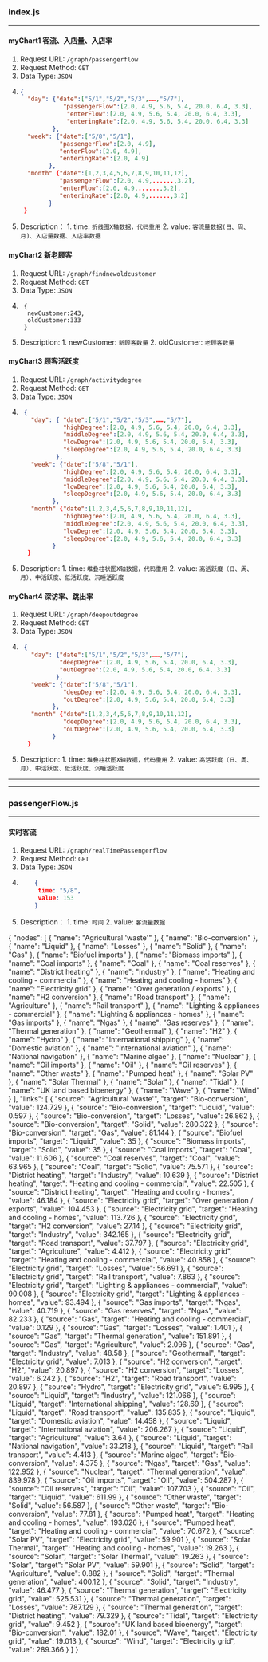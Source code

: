 ### **index.js**
---

#### **myChart1 客流、入店量、入店率**
1. Request URL: `/graph/passengerflow`
2. Request Method: `GET`
3. Data Type: `JSON`
4.  ```json
	{
	  "day": {"date":["5/1","5/2","5/3",……,"5/7"],
				"passengerFlow":[2.0, 4.9, 5.6, 5.4, 20.0, 6.4, 3.3],
				 "enterFlow":[2.0, 4.9, 5.6, 5.4, 20.0, 6.4, 3.3],
				 "enteringRate":[2.0, 4.9, 5.6, 5.4, 20.0, 6.4, 3.3]
			 },
	  "week": {"date":["5/8","5/1"],
			   "passengerFlow":[2.0, 4.9],
			   "enterFlow":[2.0, 4.9],
			   "enteringRate":[2.0, 4.9]
			},
	  "month" {"date":[1,2,3,4,5,6,7,8,9,10,11,12],
			   "passengerFlow":[2.0, 4.9,......,3.2],
			   "enterFlow":[2.0, 4.9,......,3.2],
			   "enteringRate":[2.0, 4.9,......,3.2]
			}
	 }
	```
5. Description： 
 			1. time: `折线图X轴数据，代码重用`
 			2. value: `客流量数据(日、周、月)、入店量数据、入店率数据`


#### **myChart2 新老顾客**
1. Request URL: `/graph/findnewoldcustomer`
2. Request Method: `GET`
3. Data Type: `JSON`
4. ```
    {
     newCustomer:243,
     oldCustomer:333
    }
   ```
5. Description:
			1. newCustomer: `新顾客数量`
			2. oldCustomer: `老顾客数量`


#### **myChart3 顾客活跃度**
1. Request URL: `/graph/activitydegree`
2. Request Method: `GET`
3. Data Type: `JSON`
4. ```json	
	{
	  "day": { "date":["5/1","5/2","5/3",……,"5/7"],
	  		   "highDegree":[2.0, 4.9, 5.6, 5.4, 20.0, 6.4, 3.3],
			   "middleDegree":[2.0, 4.9, 5.6, 5.4, 20.0, 6.4, 3.3],
			   "lowDegree":[2.0, 4.9, 5.6, 5.4, 20.0, 6.4, 3.3],
			   "sleepDegree":[2.0, 4.9, 5.6, 5.4, 20.0, 6.4, 3.3]
			 },
	  "week": {"date":["5/8","5/1"],
	           "highDegree":[2.0, 4.9, 5.6, 5.4, 20.0, 6.4, 3.3],
			   "middleDegree":[2.0, 4.9, 5.6, 5.4, 20.0, 6.4, 3.3],
			   "lowDegree":[2.0, 4.9, 5.6, 5.4, 20.0, 6.4, 3.3],
			   "sleepDegree":[2.0, 4.9, 5.6, 5.4, 20.0, 6.4, 3.3]
			},
	  "month" {"date":[1,2,3,4,5,6,7,8,9,10,11,12],
	  		   "highDegree":[2.0, 4.9, 5.6, 5.4, 20.0, 6.4, 3.3],
			   "middleDegree":[2.0, 4.9, 5.6, 5.4, 20.0, 6.4, 3.3],
			   "lowDegree":[2.0, 4.9, 5.6, 5.4, 20.0, 6.4, 3.3],
			   "sleepDegree":[2.0, 4.9, 5.6, 5.4, 20.0, 6.4, 3.3]
			}
	 }
   ```
5. Description:
			1. time: `堆叠柱状图X轴数据，代码重用`
			2. value: `高活跃度（日、周、月）、中活跃度、低活跃度、沉睡活跃度`
			
			
#### **myChart4 深访率、跳出率**
1. Request URL: `/graph/deepoutdegree`
2. Request Method: `GET`
3. Data Type: `JSON`
4. ```json
	{
	  "day": {"date":["5/1","5/2","5/3",……,"5/7"],
			  "deepDegree":[2.0, 4.9, 5.6, 5.4, 20.0, 6.4, 3.3],
			  "outDegree":[2.0, 4.9, 5.6, 5.4, 20.0, 6.4, 3.3]
			 },
	  "week": {"date":["5/8","5/1"],
			   "deepDegree":[2.0, 4.9, 5.6, 5.4, 20.0, 6.4, 3.3],
			   "outDegree":[2.0, 4.9, 5.6, 5.4, 20.0, 6.4, 3.3]
			},
	  "month" {"date":[1,2,3,4,5,6,7,8,9,10,11,12],
			   "deepDegree":[2.0, 4.9, 5.6, 5.4, 20.0, 6.4, 3.3],
			   "outDegree":[2.0, 4.9, 5.6, 5.4, 20.0, 6.4, 3.3]
			}
	 }
   ```
5. Description:
			1. time: `堆叠柱状图X轴数据，代码重用`
			2. value: `高活跃度（日、周、月）、中活跃度、低活跃度、沉睡活跃度`
			
			


---

---


### **passengerFlow.js**
---
#### **实时客流**
1. Request URL: `/graph/realTimePassengerflow`
2. Request Method: `GET`
3. Data Type: `JSON`
4.  ```json
		{
		 time: "5/8",
		 value: 153		   
		}
	```
5. Description： 
 			1. time: `时间`
 			2. value: `客流量数据`










{
  "nodes": [
    {
      "name": "Agricultural 'waste'"
    },
    {
      "name": "Bio-conversion"
    },
    {
      "name": "Liquid"
    },
    {
      "name": "Losses"
    },
    {
      "name": "Solid"
    },
    {
      "name": "Gas"
    },
    {
      "name": "Biofuel imports"
    },
    {
      "name": "Biomass imports"
    },
    {
      "name": "Coal imports"
    },
    {
      "name": "Coal"
    },
    {
      "name": "Coal reserves"
    },
    {
      "name": "District heating"
    },
    {
      "name": "Industry"
    },
    {
      "name": "Heating and cooling - commercial"
    },
    {
      "name": "Heating and cooling - homes"
    },
    {
      "name": "Electricity grid"
    },
    {
      "name": "Over generation / exports"
    },
    {
      "name": "H2 conversion"
    },
    {
      "name": "Road transport"
    },
    {
      "name": "Agriculture"
    },
    {
      "name": "Rail transport"
    },
    {
      "name": "Lighting & appliances - commercial"
    },
    {
      "name": "Lighting & appliances - homes"
    },
    {
      "name": "Gas imports"
    },
    {
      "name": "Ngas"
    },
    {
      "name": "Gas reserves"
    },
    {
      "name": "Thermal generation"
    },
    {
      "name": "Geothermal"
    },
    {
      "name": "H2"
    },
    {
      "name": "Hydro"
    },
    {
      "name": "International shipping"
    },
    {
      "name": "Domestic aviation"
    },
    {
      "name": "International aviation"
    },
    {
      "name": "National navigation"
    },
    {
      "name": "Marine algae"
    },
    {
      "name": "Nuclear"
    },
    {
      "name": "Oil imports"
    },
    {
      "name": "Oil"
    },
    {
      "name": "Oil reserves"
    },
    {
      "name": "Other waste"
    },
    {
      "name": "Pumped heat"
    },
    {
      "name": "Solar PV"
    },
    {
      "name": "Solar Thermal"
    },
    {
      "name": "Solar"
    },
    {
      "name": "Tidal"
    },
    {
      "name": "UK land based bioenergy"
    },
    {
      "name": "Wave"
    },
    {
      "name": "Wind"
    }
  ],
  "links": [
    {
      "source": "Agricultural 'waste'",
      "target": "Bio-conversion",
      "value": 124.729
    },
    {
      "source": "Bio-conversion",
      "target": "Liquid",
      "value": 0.597
    },
    {
      "source": "Bio-conversion",
      "target": "Losses",
      "value": 26.862
    },
    {
      "source": "Bio-conversion",
      "target": "Solid",
      "value": 280.322
    },
    {
      "source": "Bio-conversion",
      "target": "Gas",
      "value": 81.144
    },
    {
      "source": "Biofuel imports",
      "target": "Liquid",
      "value": 35
    },
    {
      "source": "Biomass imports",
      "target": "Solid",
      "value": 35
    },
    {
      "source": "Coal imports",
      "target": "Coal",
      "value": 11.606
    },
    {
      "source": "Coal reserves",
      "target": "Coal",
      "value": 63.965
    },
    {
      "source": "Coal",
      "target": "Solid",
      "value": 75.571
    },
    {
      "source": "District heating",
      "target": "Industry",
      "value": 10.639
    },
    {
      "source": "District heating",
      "target": "Heating and cooling - commercial",
      "value": 22.505
    },
    {
      "source": "District heating",
      "target": "Heating and cooling - homes",
      "value": 46.184
    },
    {
      "source": "Electricity grid",
      "target": "Over generation / exports",
      "value": 104.453
    },
    {
      "source": "Electricity grid",
      "target": "Heating and cooling - homes",
      "value": 113.726
    },
    {
      "source": "Electricity grid",
      "target": "H2 conversion",
      "value": 27.14
    },
    {
      "source": "Electricity grid",
      "target": "Industry",
      "value": 342.165
    },
    {
      "source": "Electricity grid",
      "target": "Road transport",
      "value": 37.797
    },
    {
      "source": "Electricity grid",
      "target": "Agriculture",
      "value": 4.412
    },
    {
      "source": "Electricity grid",
      "target": "Heating and cooling - commercial",
      "value": 40.858
    },
    {
      "source": "Electricity grid",
      "target": "Losses",
      "value": 56.691
    },
    {
      "source": "Electricity grid",
      "target": "Rail transport",
      "value": 7.863
    },
    {
      "source": "Electricity grid",
      "target": "Lighting & appliances - commercial",
      "value": 90.008
    },
    {
      "source": "Electricity grid",
      "target": "Lighting & appliances - homes",
      "value": 93.494
    },
    {
      "source": "Gas imports",
      "target": "Ngas",
      "value": 40.719
    },
    {
      "source": "Gas reserves",
      "target": "Ngas",
      "value": 82.233
    },
    {
      "source": "Gas",
      "target": "Heating and cooling - commercial",
      "value": 0.129
    },
    {
      "source": "Gas",
      "target": "Losses",
      "value": 1.401
    },
    {
      "source": "Gas",
      "target": "Thermal generation",
      "value": 151.891
    },
    {
      "source": "Gas",
      "target": "Agriculture",
      "value": 2.096
    },
    {
      "source": "Gas",
      "target": "Industry",
      "value": 48.58
    },
    {
      "source": "Geothermal",
      "target": "Electricity grid",
      "value": 7.013
    },
    {
      "source": "H2 conversion",
      "target": "H2",
      "value": 20.897
    },
    {
      "source": "H2 conversion",
      "target": "Losses",
      "value": 6.242
    },
    {
      "source": "H2",
      "target": "Road transport",
      "value": 20.897
    },
    {
      "source": "Hydro",
      "target": "Electricity grid",
      "value": 6.995
    },
    {
      "source": "Liquid",
      "target": "Industry",
      "value": 121.066
    },
    {
      "source": "Liquid",
      "target": "International shipping",
      "value": 128.69
    },
    {
      "source": "Liquid",
      "target": "Road transport",
      "value": 135.835
    },
    {
      "source": "Liquid",
      "target": "Domestic aviation",
      "value": 14.458
    },
    {
      "source": "Liquid",
      "target": "International aviation",
      "value": 206.267
    },
    {
      "source": "Liquid",
      "target": "Agriculture",
      "value": 3.64
    },
    {
      "source": "Liquid",
      "target": "National navigation",
      "value": 33.218
    },
    {
      "source": "Liquid",
      "target": "Rail transport",
      "value": 4.413
    },
    {
      "source": "Marine algae",
      "target": "Bio-conversion",
      "value": 4.375
    },
    {
      "source": "Ngas",
      "target": "Gas",
      "value": 122.952
    },
    {
      "source": "Nuclear",
      "target": "Thermal generation",
      "value": 839.978
    },
    {
      "source": "Oil imports",
      "target": "Oil",
      "value": 504.287
    },
    {
      "source": "Oil reserves",
      "target": "Oil",
      "value": 107.703
    },
    {
      "source": "Oil",
      "target": "Liquid",
      "value": 611.99
    },
    {
      "source": "Other waste",
      "target": "Solid",
      "value": 56.587
    },
    {
      "source": "Other waste",
      "target": "Bio-conversion",
      "value": 77.81
    },
    {
      "source": "Pumped heat",
      "target": "Heating and cooling - homes",
      "value": 193.026
    },
    {
      "source": "Pumped heat",
      "target": "Heating and cooling - commercial",
      "value": 70.672
    },
    {
      "source": "Solar PV",
      "target": "Electricity grid",
      "value": 59.901
    },
    {
      "source": "Solar Thermal",
      "target": "Heating and cooling - homes",
      "value": 19.263
    },
    {
      "source": "Solar",
      "target": "Solar Thermal",
      "value": 19.263
    },
    {
      "source": "Solar",
      "target": "Solar PV",
      "value": 59.901
    },
    {
      "source": "Solid",
      "target": "Agriculture",
      "value": 0.882
    },
    {
      "source": "Solid",
      "target": "Thermal generation",
      "value": 400.12
    },
    {
      "source": "Solid",
      "target": "Industry",
      "value": 46.477
    },
    {
      "source": "Thermal generation",
      "target": "Electricity grid",
      "value": 525.531
    },
    {
      "source": "Thermal generation",
      "target": "Losses",
      "value": 787.129
    },
    {
      "source": "Thermal generation",
      "target": "District heating",
      "value": 79.329
    },
    {
      "source": "Tidal",
      "target": "Electricity grid",
      "value": 9.452
    },
    {
      "source": "UK land based bioenergy",
      "target": "Bio-conversion",
      "value": 182.01
    },
    {
      "source": "Wave",
      "target": "Electricity grid",
      "value": 19.013
    },
    {
      "source": "Wind",
      "target": "Electricity grid",
      "value": 289.366
    }
  ]
}



